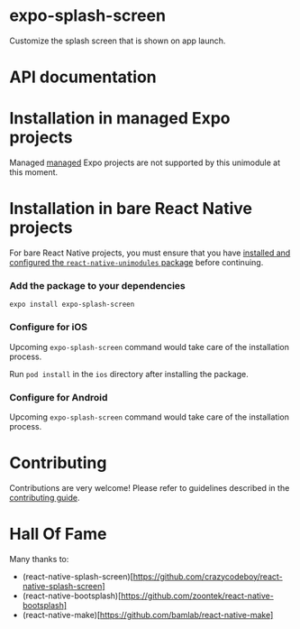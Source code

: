 # expo-splash-screen

Customize the splash screen that is shown on app launch.

# API documentation

# Installation in managed Expo projects

Managed [managed](https://docs.expo.io/versions/latest/introduction/managed-vs-bare/) Expo projects are not supported by this unimodule at this moment.

# Installation in bare React Native projects

For bare React Native projects, you must ensure that you have [installed and configured the `react-native-unimodules` package](https://github.com/unimodules/react-native-unimodules) before continuing.

### Add the package to your dependencies

```
expo install expo-splash-screen
```

### Configure for iOS

Upcoming `expo-splash-screen` command would take care of the installation process.

Run `pod install` in the `ios` directory after installing the package.

### Configure for Android

Upcoming `expo-splash-screen` command would take care of the installation process.

# Contributing

Contributions are very welcome! Please refer to guidelines described in the [contributing guide]( https://github.com/expo/expo#contributing).

# Hall Of Fame

Many thanks to:
- (react-native-splash-screen)[https://github.com/crazycodeboy/react-native-splash-screen]
- (react-native-bootsplash)[https://github.com/zoontek/react-native-bootsplash]
- (react-native-make)[https://github.com/bamlab/react-native-make]
